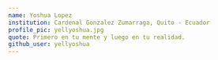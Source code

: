 ```yaml
---
name: Yoshua Lopez
institution: Cardenal Gonzalez Zumarraga, Quito - Ecuador
profile_pic: yellyoshua.jpg
quote: Primero en tu mente y luego en tu realidad.
github_user: yellyoshua
---
```

